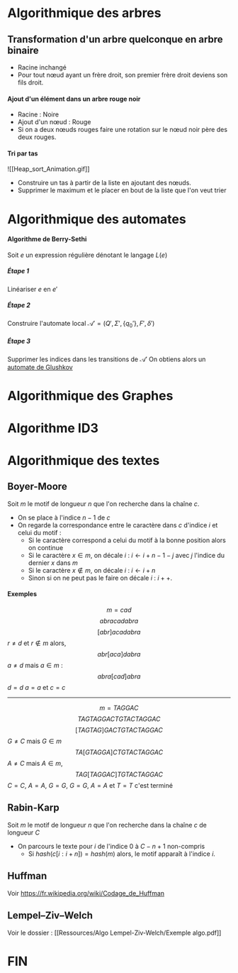 # Algorithmique des arbres
## Transformation d'un arbre quelconque en arbre binaire
- Racine inchangé
- Pour tout nœud ayant un frère droit, son premier frère droit deviens son fils droit. 

#### Ajout d'un élément dans un arbre rouge noir
- Racine : Noire
- Ajout d'un nœud : Rouge
- Si on a deux nœuds rouges faire une rotation sur le nœud noir père des deux rouges.

#### Tri par tas
![[Heap_sort_Animation.gif]]
- Construire un tas à partir de la liste en ajoutant des nœuds.
- Supprimer le maximum et le placer en bout de la liste que l'on veut trier

# Algorithmique des automates
#### Algorithme de Berry-Sethi
Soit $e$ un expression régulière dénotant le langage $L(e)$
##### Étape 1
Linéariser $e$ en $e'$

##### Étape 2
Construire l'automate local $\mathcal{A}' = (Q', \Sigma', \{q_{0}'\}, F', \delta')$

##### Étape 3
Supprimer les indices dans les transitions de $\mathcal{A}'$ 
On obtiens alors un <u>automate de Glushkov</u> 


# Algorithmique des Graphes



# Algorithme ID3







# Algorithmique des textes
## Boyer-Moore
Soit $m$ le motif de longueur $n$ que l'on recherche dans la chaîne $c$.
- On se place à l'indice $n-1$ de $c$
- On regarde la correspondance entre le caractère dans $c$ d'indice $i$ et celui du motif : 
  + Si le caractère correspond a celui du motif à la bonne position alors on continue
  + Si le caractère $x \in m$, on décale $i$ : $i \leftarrow i + n-1-j$ avec $j$ l'indice du dernier $x$ dans $m$
  + Si le caractère $x \not\in m$, on décale $i$ : $i \leftarrow i +n$
  + Sinon si on ne peut pas le faire on décale $i$ : $i++$. 

#### Exemples
$$m = cad$$
$$abracadabra$$
$$[abr]acadabra$$
$r \neq d \text{ et } r \not\in m$ alors, 
$$abr[aca]dabra$$
$a \neq d$ mais $a \in m$ : 
$$abra[cad]abra$$
$d = d$ $a=a$ et $c=c$

___
$$m = TAGGAC$$
$$TAGTAGGACTGTACTAGGAC$$
$$[TAGTAG]GACTGTACTAGGAC$$
$G \neq C$ mais $G \in m$
$$TA[GTAGGA]CTGTACTAGGAC$$
$A \neq C$ mais $A \in m$, 
$$TAG[TAGGAC]TGTACTAGGAC$$
$C = C$, $A = A$, $G = G$, $G = G$, $A = A$ et $T = T$ c'est terminé


## Rabin-Karp
Soit $m$ le motif de longueur $n$ que l'on recherche dans la chaîne $c$ de longueur $C$
- On parcours le texte pour $i$ de l'indice $0$ à $C-n+1$ non-compris
  + Si $hash(c[i:i+n]) = hash(m)$ alors, le motif apparaît à l'indice $i$.

## Huffman
Voir https://fr.wikipedia.org/wiki/Codage_de_Huffman

## Lempel–Ziv–Welch
Voir le dossier : [[Ressources/Algo Lempel-Ziv-Welch/Exemple algo.pdf]]


# FIN